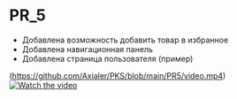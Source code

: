 # PR_5
- Добавлена возможность добавить товар в избранное
- Добавлена навигационная панель
- Добавлена страница пользователя (пример)

(https://github.com/Axialer/PKS/blob/main/PR5/video.mp4)
[![Watch the video](https://img.youtube.com/vi/_5tFXJQIzi4/0.jpg)](https://www.youtube.com/watch?v=_5tFXJQIzi4)

